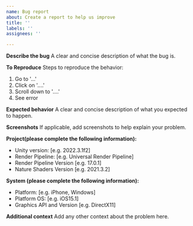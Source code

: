 ```yaml
---
name: Bug report
about: Create a report to help us improve
title: ''
labels: ''
assignees: ''

---
```


**Describe the bug**
A clear and concise description of what the bug is.

**To Reproduce**
Steps to reproduce the behavior:
1. Go to '...'
2. Click on '....'
3. Scroll down to '....'
4. See error

**Expected behavior**
A clear and concise description of what you expected to happen.

**Screenshots**
If applicable, add screenshots to help explain your problem.

**Project(please complete the following information):**
 - Unity version: [e.g. 2022.3.1f2]
 - Render Pipeline: [e.g. Universal Render Pipeline]
 - Render Pipeline Version [e.g. 17.0.1]
 - Nature Shaders Version [e.g. 2021.3.2]

**System (please complete the following information):**
 - Platform: [e.g. iPhone, Windows]
 - Platform OS: [e.g. iOS15.1]
 - Graphics API and Version [e.g. DirectX11]

**Additional context**
Add any other context about the problem here.
